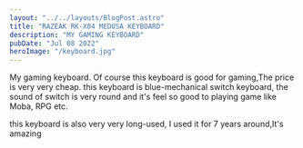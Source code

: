 ```yaml
---
layout: "../../layouts/BlogPost.astro"
title: "RAZEAK RK-X04 MEDUSA KEYBOARD"
description: "MY GAMING KEYBOARD"
pubDate: "Jul 08 2022"
heroImage: "/keyboard.jpg"
---
```

My gaming keyboard. Of course this keyboard is good for gaming,The price is very very cheap.
this keyboard is blue-mechanical switch keyboard, the sound of switch is very round and it's feel so good
to playing game like Moba, RPG etc.

this keyboard is also very very long-used, I used it for 7 years around,It's amazing